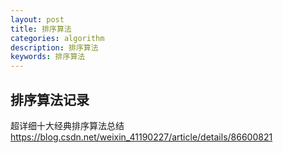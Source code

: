 ```yaml
---
layout: post
title: 排序算法
categories: algorithm
description: 排序算法
keywords: 排序算法
---
```


## 排序算法记录
超详细十大经典排序算法总结
https://blog.csdn.net/weixin_41190227/article/details/86600821
